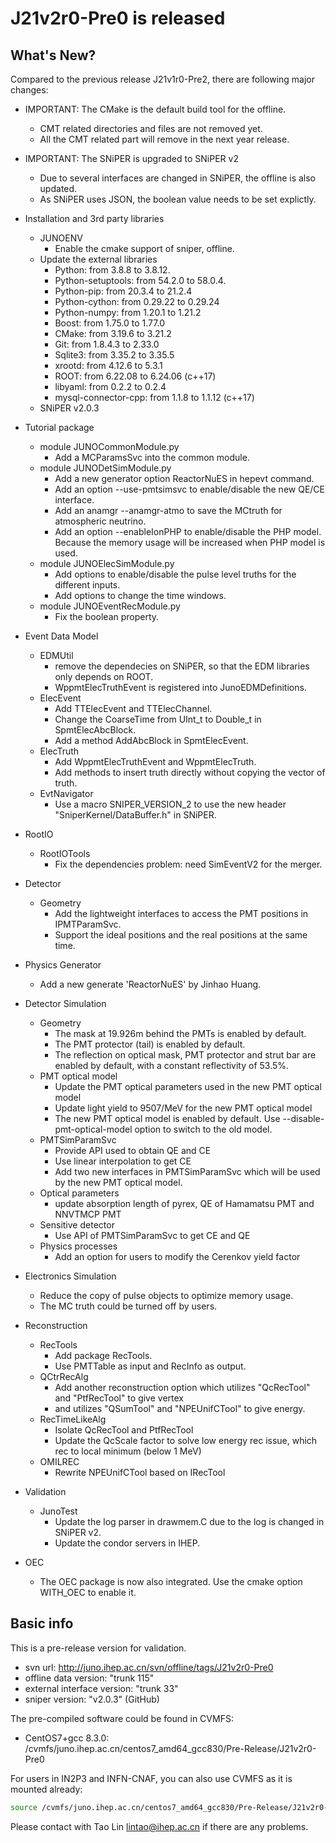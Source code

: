 # J21v2r0-Pre0 is released

## What's New? 

Compared to the previous release J21v1r0-Pre2, there are following major changes:

* IMPORTANT: The CMake is the default build tool for the offline. 
  * CMT related directories and files are not removed yet. 
  * All the CMT related part will remove in the next year release. 
* IMPORTANT: The SNiPER is upgraded to SNiPER v2
  * Due to several interfaces are changed in SNiPER, the offline is also updated.
  * As SNiPER uses JSON, the boolean value needs to be set explictly.
* Installation and 3rd party libraries
  * JUNOENV
    * Enable the cmake support of sniper, offline. 
  * Update the external libraries
    * Python: from 3.8.8 to 3.8.12.
    * Python-setuptools: from 54.2.0 to 58.0.4.
    * Python-pip: from 20.3.4 to 21.2.4
    * Python-cython: from 0.29.22 to 0.29.24
    * Python-numpy: from 1.20.1 to 1.21.2
    * Boost: from 1.75.0 to 1.77.0
    * CMake: from 3.19.6 to 3.21.2
    * Git: from 1.8.4.3 to 2.33.0
    * Sqlite3: from 3.35.2 to 3.35.5
    * xrootd: from 4.12.6 to 5.3.1
    * ROOT: from 6.22.08 to 6.24.06 (c++17)
    * libyaml: from 0.2.2 to 0.2.4
    * mysql-connector-cpp: from 1.1.8 to 1.1.12 (c++17)
  * SNiPER v2.0.3

* Tutorial package
  * module JUNOCommonModule.py
    * Add a MCParamsSvc into the common module.
  * module JUNODetSimModule.py 
    * Add a new generator option ReactorNuES in hepevt command.
    * Add an option --use-pmtsimsvc to enable/disable the new QE/CE interface.
    * Add an anamgr --anamgr-atmo to save the MCtruth for atmospheric neutrino.
    * Add an option --enableIonPHP to enable/disable the PHP model. Because the memory usage will be increased when PHP model is used. 
  * module JUNOElecSimModule.py
    * Add options to enable/disable the pulse level truths for the different inputs.
    * Add options to change the time windows. 
  * module JUNOEventRecModule.py 
    * Fix the boolean property.

* Event Data Model
  * EDMUtil
    * remove the dependecies on SNiPER, so that the EDM libraries only depends on ROOT.
    * WppmtElecTruthEvent is registered into JunoEDMDefinitions.
  * ElecEvent
    * Add TTElecEvent and TTElecChannel.
    * Change the CoarseTime from UInt_t to Double_t in SpmtElecAbcBlock.
    * Add a method AddAbcBlock in SpmtElecEvent.
  * ElecTruth
    * Add WppmtElecTruthEvent and WppmtElecTruth. 
    * Add methods to insert truth directly without copying the vector of truth. 
  * EvtNavigator
    * Use a macro SNIPER_VERSION_2 to use the new header "SniperKernel/DataBuffer.h" in SNiPER. 

* RootIO
  * RootIOTools
    * Fix the dependencies problem: need SimEventV2 for the merger.

* Detector
  * Geometry
    * Add the lightweight interfaces to access the PMT positions in IPMTParamSvc. 
    * Support the ideal positions and the real positions at the same time. 

* Physics Generator 
  * Add a new generate 'ReactorNuES' by Jinhao Huang.

* Detector Simulation
  * Geometry
    * The mask at 19.926m behind the PMTs is enabled by default. 
    * The PMT protector (tail) is enabled by default. 
    * The reflection on optical mask, PMT protector and strut bar are enabled by default, with a constant reflectivity of 53.5%.  
  * PMT optical model
    * Update the PMT optical parameters used in the new PMT optical model
    * Update light yield to 9507/MeV for the new PMT optical model
    * The new PMT optical model is enabled by default. Use --disable-pmt-optical-model option to switch to the old model.
  * PMTSimParamSvc
    * Provide API used to obtain QE and CE
    * Use linear interpolation to get CE
    * Add two new interfaces in PMTSimParamSvc which will be used by the new PMT optical model. 
  * Optical parameters
    * update absorption length of pyrex, QE of Hamamatsu PMT and NNVTMCP PMT
  * Sensitive detector
    * Use API of PMTSimParamSvc to get CE and QE
  * Physics processes
    * Add an option for users to modify the Cerenkov yield factor

* Electronics Simulation
  * Reduce the copy of pulse objects to optimize memory usage.
  * The MC truth could be turned off by users. 

* Reconstruction
  * RecTools
    * Add package RecTools. 
    * Use PMTTable as input and RecInfo as output.
  * QCtrRecAlg
    * Add another reconstruction option which utilizes "QcRecTool" and "PtfRecTool" to give vertex 
    * and utilizes "QSumTool" and "NPEUnifCTool" to give energy.
  * RecTimeLikeAlg
    * Isolate QcRecTool and PtfRecTool
    * Update the QcScale factor to solve low energy rec issue, which rec to local minimum (below 1 MeV)
  * OMILREC
    * Rewrite NPEUnifCTool based on IRecTool

* Validation
  * JunoTest
    * Update the log parser in drawmem.C due to the log is changed in SNiPER v2. 
    * Update the condor servers in IHEP. 

* OEC
  * The OEC package is now also integrated. Use the cmake option WITH_OEC to enable it.




## Basic info


This is a pre-release version for validation.
- svn url: http://juno.ihep.ac.cn/svn/offline/tags/J21v2r0-Pre0
- offline data version: "trunk 115"
- external interface version: "trunk 33"
- sniper version: "v2.0.3" (GitHub)


The pre-compiled software could be found in CVMFS:
- CentOS7+gcc 8.3.0: /cvmfs/juno.ihep.ac.cn/centos7_amd64_gcc830/Pre-Release/J21v2r0-Pre0


For users in IN2P3 and INFN-CNAF, you can also use CVMFS as it is mounted already:
```bash
source /cvmfs/juno.ihep.ac.cn/centos7_amd64_gcc830/Pre-Release/J21v2r0-Pre0/setup.sh
```

Please contact with Tao Lin <lintao@ihep.ac.cn> if there are any problems.


